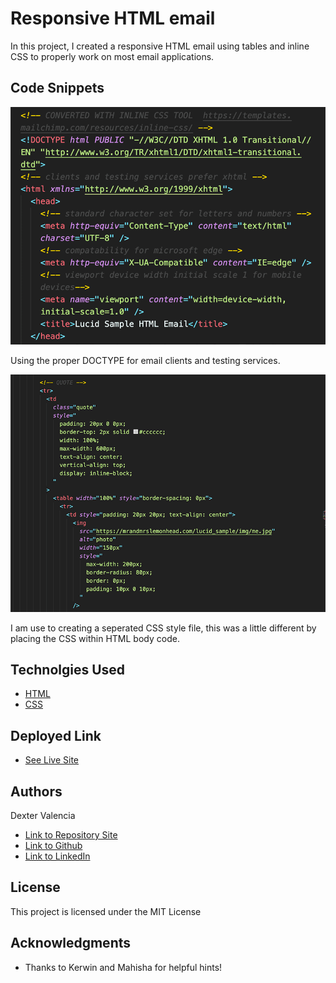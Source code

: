 # Responsive HTML email

In this project, I created a responsive HTML email using tables and inline CSS to properly work on most email applications.

## Code Snippets

![OMG](./img/snipit_inline_css1.png)

Using the proper DOCTYPE for email clients and testing services. 

![OMG](./img/snipit_inline_css.png)

I am use to creating a seperated CSS style file, this was a little different by placing the CSS within HTML body code. 

## Technolgies Used

* [HTML](https://developer.mozilla.org/en-US/docs/Web/HTML)
* [CSS](https://developer.mozilla.org/en-US/docs/Web/CSS)


## Deployed Link

* [See Live Site](https://mrandmrslemonhead.com/lucid_sample/)


## Authors

Dexter Valencia 

- [Link to Repository Site](https://github.com/itsmedexter/responsive_html_email)
- [Link to Github](https://github.com/itsmedexter)
- [Link to LinkedIn](https://www.linkedin.com/in/dextervalencia/)

## License

This project is licensed under the MIT License 

## Acknowledgments

* Thanks to Kerwin and Mahisha for helpful hints!  


